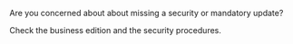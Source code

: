 Are you concerned about about missing a security or mandatory update?

Check the business edition and the security procedures.